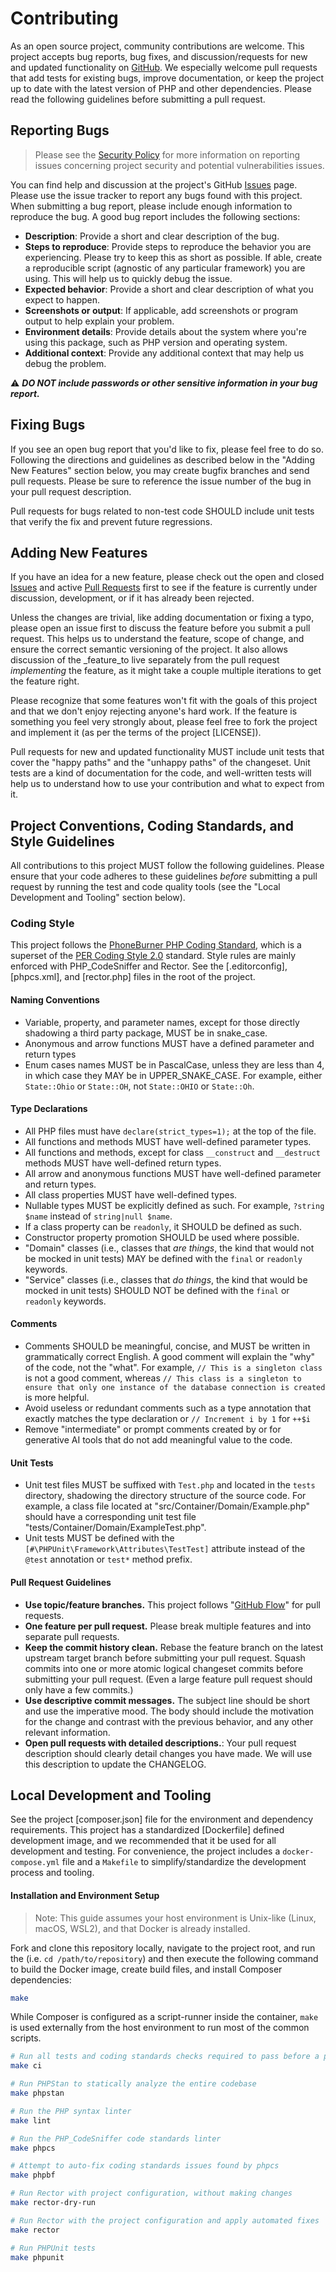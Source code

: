 # Contributing

As an open source project, community contributions are welcome. This project accepts bug reports, bug fixes, and
discussion/requests for new and updated functionality on [GitHub]. We especially welcome pull requests that add tests
for existing bugs, improve documentation, or keep the project up to date with the latest version of PHP and other
dependencies. Please read the following guidelines before submitting a pull request.

## Reporting Bugs

> Please see the [Security Policy](SECURITY.md) for more information on reporting
> issues concerning project security and potential vulnerabilities issues.

You can find help and discussion at the project's GitHub [Issues] page.
Please use the issue tracker to report any bugs found with this project. When
submitting a bug report, please include enough information to reproduce the
bug. A good bug report includes the following sections:

* **Description**: Provide a short and clear description of the bug.
* **Steps to reproduce**: Provide steps to reproduce the behavior you are experiencing. Please try to
  keep this as short as possible. If able, create a reproducible script (agnostic
  of any particular framework) you are using. This will help us to quickly debug the issue.
* **Expected behavior**: Provide a short and clear description of what you expect to happen.
* **Screenshots or output**: If applicable, add screenshots or program output to help explain your problem.
* **Environment details**: Provide details about the system where you're using this package, such as PHP
  version and operating system.
* **Additional context**: Provide any additional context that may help us debug the problem.

⚠️ _**DO NOT include passwords or other sensitive information in your bug report.**_

## Fixing Bugs

If you see an open bug report that you'd like to fix, please feel free to do so.
Following the directions and guidelines as described below in the "Adding New Features"
section below, you may create bugfix branches and send pull requests. Please be
sure to reference the issue number of the bug in your pull request description.

Pull requests for bugs related to non-test code SHOULD include unit tests that verify the fix and
prevent future regressions.

## Adding New Features

If you have an idea for a new feature, please check out the open and closed
[Issues] and active [Pull Requests] first to see if the feature is currently under
discussion, development, or if it has already been rejected.

Unless the changes are trivial, like adding documentation or fixing a typo, please
open an issue first to discuss the feature before you submit a pull request. This
helps us to understand the feature, scope of change, and ensure the correct
semantic versioning of the project. It also allows discussion of the _feature_to
live separately from the pull request _implementing_ the feature, as it might take
a couple multiple iterations to get the feature right.

Please recognize that some features won't fit with the goals of this project and
that we don't enjoy rejecting anyone's hard work. If the feature is something you
feel very strongly about, please feel free to fork the project and implement it
(as per the terms of the project [LICENSE]).

Pull requests for new and updated functionality MUST include unit tests that cover
the "happy paths" and the "unhappy paths" of the changeset. Unit tests are
a kind of documentation for the code, and well-written tests will help us to understand
how to use your contribution and what to expect from it.

## Project Conventions, Coding Standards, and Style Guidelines

All contributions to this project MUST follow the following guidelines. Please
ensure that your code adheres to these guidelines _before_ submitting a pull request
by running the test and code quality tools (see the "Local Development and Tooling" section below).

### Coding Style

This project follows the [PhoneBurner PHP Coding Standard], which is a superset of
the [PER Coding Style 2.0][per-cs] standard. Style rules are mainly enforced with
PHP_CodeSniffer and Rector. See the [.editorconfig], [phpcs.xml], and [rector.php] files in the
root of the project.

#### Naming Conventions

- Variable, property, and parameter names, except for those directly shadowing a third party package, MUST be in
  snake_case.
- Anonymous and arrow functions MUST have a defined parameter and return types
- Enum cases names MUST be in PascalCase, unless they are less than 4, in which case they MAY be in UPPER_SNAKE_CASE.
  For example, either `State::Ohio` or `State::OH`, not `State::OHIO` or `State::Oh`.

#### Type Declarations

- All PHP files must have `declare(strict_types=1);` at the top of the file.
- All functions and methods MUST have well-defined parameter types.
- All functions and methods, except for class `__construct` and `__destruct` methods MUST have well-defined return
  types.
- All arrow and anonymous functions MUST have well-defined parameter and return types.
- All class properties MUST have well-defined types.
- Nullable types MUST be explicitly defined as such. For example, `?string $name` instead of `string|null $name`.
- If a class property can be `readonly`, it SHOULD be defined as such.
- Constructor property promotion SHOULD be used where possible.
- "Domain" classes (i.e., classes that _are things_, the kind that would not be mocked in unit tests) MAY be defined
  with the `final` or `readonly` keywords.
- "Service" classes (i.e., classes that _do things_, the kind that would be mocked in unit tests) SHOULD NOT be defined
  with the `final` or `readonly` keywords.

#### Comments

- Comments SHOULD be meaningful, concise, and MUST be written in grammatically correct English. A good comment will
  explain the "why" of the code, not the "what". For example, `// This is a singleton class` is not a good comment,
  whereas `// This class is a singleton to ensure that only one instance of the database connection is created` is more
  helpful.
- Avoid useless or redundant comments such as a type annotation that exactly matches the type declaration or
  `// Increment i by 1` for `++$i`
- Remove "intermediate" or prompt comments created by or for generative AI tools that do not add meaningful value to the
  code.

#### Unit Tests

- Unit test files MUST be suffixed with `Test.php` and located in the `tests` directory, shadowing the
  directory structure of the source code. For example, a class file located at
  "src/Container/Domain/Example.php" should have a corresponding unit test file
  "tests/Container/Domain/ExampleTest.php".
- Unit tests MUST be defined with the `[#\PHPUnit\Framework\Attributes\TestTest]`
  attribute instead of the `@test` annotation or `test*` method prefix.

#### Pull Request Guidelines

- **Use topic/feature branches.** This project follows "[GitHub Flow]" for pull requests.
- **One feature per pull request.** Please break multiple features and into separate pull requests.
- **Keep the commit history clean.** Rebase the feature branch on the latest upstream target branch before submitting your pull
  request. Squash commits into one or more atomic logical changeset commits before submitting your pull request. (Even a
  large feature pull request should only have a few commits.)
- **Use descriptive commit messages.** The subject line should be short and use the imperative mood. The body should
  include the motivation for the change and contrast with the previous behavior, and any other relevant information.
- **Open pull requests with detailed descriptions.**: Your pull request description should clearly detail changes you have made. We will
  use this description to update the CHANGELOG.

## Local Development and Tooling

See the project [composer.json] file for the environment and dependency requirements.
This project has a standardized [Dockerfile] defined development image, and we recommended that it be used for all
development and testing. For convenience, the project includes a `docker-compose.yml` file and a `Makefile` to simplify/standardize the
development process and tooling.

#### Installation and Environment Setup
> Note: This guide assumes your host environment is Unix-like (Linux, macOS, WSL2), and that Docker is already installed.

Fork and clone this repository locally, navigate to the project root, and run the
(i.e. `cd /path/to/repository`) and then execute the following command to build
the Docker image, create build files, and install Composer dependencies:

``` bash
make
```

While Composer is configured as a script-runner inside the container, `make`
is used externally from the host environment to run most of the common scripts.

```bash
# Run all tests and coding standards checks required to pass before a pull request can be accepted
make ci

# Run PHPStan to statically analyze the entire codebase
make phpstan

# Run the PHP syntax linter
make lint

# Run the PHP_CodeSniffer code standards linter
make phpcs

# Attempt to auto-fix coding standards issues found by phpcs
make phpbf

# Run Rector with project configuration, without making changes
make rector-dry-run

# Run Rector with the project configuration and apply automated fixes
make rector

# Run PHPUnit tests
make phpunit
```

<!-- References -->

[GitHub]: https://github.com/phoneburner/salt-lite

[Issues]: https://github.com/phoneburner/salt-lite/issues

[Pull Requests]: https://github.com/phoneburner/salt-lite/pulls

[per-cs]: https://www.php-fig.org/per/coding-style/

[GitHub Flow]: https://guides.github.com/introduction/flow/

[PhoneBurner PHP Coding Standard]: https://github.com/PhoneBurnerOpenSource/php-coding-standard
